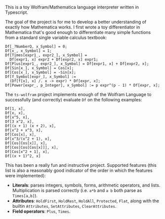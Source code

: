 
This is a toy Wolfram/Mathematica language interpreter written in
Typescript.

The goal of the project is for me to develop a better understanding of
exactly how Mathematica works. I first wrote a toy differentiator in
Mathematica that's good enough to differentiate many simple functions
from a standard single variable calculus textbook:

```wl
Df[_?NumberQ, x_Symbol] = 0;
Df[x_, x_Symbol] = 1;
Df[Times[expr1_, expr2_], x_Symbol] =
  Df[expr1, x] expr2 + Df[expr2, x] expr1;
Df[Plus[expr1_, expr2_], x_Symbol] = Df[expr1, x] + Df[expr2, x];
Df[Sin[x_], x_Symbol] = Cos[x];
Df[Cos[x_], x_Symbol] = -Sin[x];
Df[f_Symbol[expr_], x_Symbol] :=
  (Df[f[x], x] /. x -> expr) * Df[expr, x];
Df[Power[expr_, p_Integer], x_Symbol] := p expr^(p - 1) * Df[expr, x];
```

The `ts-wolfram` project implements enough of the Wolfram Language to
successfully (and correctly) evaluate `Df` on the following examples:

```wl
Df[1, x],
Df[x, x],
Df[x^5, x],
Df[3 x^2, x],
Df[(x + 1) (x + 2), x],
Df[x^2 + x^3, x],
Df[Cos[x], x],
Df[x^3/(x^2 + 1), x],
Df[Cos[Cos[x]], x],
Df[Cos[Cos[Cos[x]]], x],
Df[Cos[x^2 + 1], x],
Df[(x + 1)^2, x]
```

This has been a really fun and instructive project. Supported features
(this list is also a reasonably good indicator of the order in which
the features were implemented):

- __Literals__: parses integers, symbols, forms, arithmetic operators,
  and lists. Multiplication is parsed correctly (i.e. `a*b` and `a b`
  both parse as `Times[a,b]`).
- __Attributes__: `HoldFirst`, `HoldRest`, `HoldAll`, `Protected`,
  `Flat`, along with the builtin `Attributes`, `SetAttributes`,
  `ClearAttributes`.
- __Field operators__: `Plus`, `Times`.
